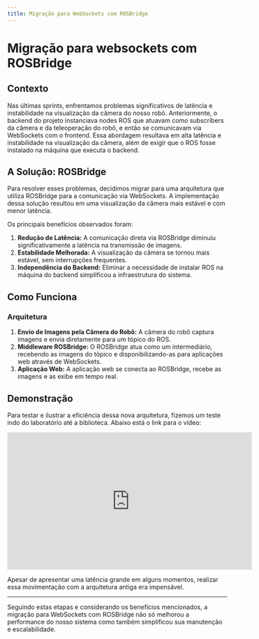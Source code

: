```yaml
---
title: Migração para WebSockets com ROSBridge
---
```


# Migração para websockets com ROSBridge

## Contexto

Nas últimas sprints, enfrentamos problemas significativos de latência e instabilidade na visualização da câmera do nosso robô. Anteriormente, o backend do projeto instanciava nodes ROS que atuavam como subscribers da câmera e da teleoperação do robô, e então se comunicavam via WebSockets com o frontend. Essa abordagem resultava em alta latência e instabilidade na visualização da câmera, além de exigir que o ROS fosse instalado na máquina que executa o backend.

## A Solução: ROSBridge

Para resolver esses problemas, decidimos migrar para uma arquitetura que utiliza ROSBridge para a comunicação via WebSockets. A implementação dessa solução resultou em uma visualização da câmera mais estável e com menor latência.

Os principais benefícios observados foram:

1. **Redução de Latência:** A comunicação direta via ROSBridge diminuiu significativamente a latência na transmissão de imagens.
2. **Estabilidade Melhorada:** A visualização da câmera se tornou mais estável, sem interrupções frequentes.
3. **Independência do Backend:** Eliminar a necessidade de instalar ROS na máquina do backend simplificou a infraestrutura do sistema.

## Como Funciona

### Arquitetura

1. **Envio de Imagens pela Câmera do Robô:** A câmera do robô captura imagens e envia diretamente para um tópico do ROS.
2. **Middleware ROSBridge:** O ROSBridge atua como um intermediário, recebendo as imagens do tópico e disponibilizando-as para aplicações web através de WebSockets.
3. **Aplicação Web:** A aplicação web se conecta ao ROSBridge, recebe as imagens e as exibe em tempo real.

## Demonstração

Para testar e ilustrar a eficiência dessa nova arquitetura, fizemos um teste indo do laboratório até a biblioteca. Abaixo está o link para o vídeo:

<iframe width="560" height="315" src="https://www.youtube.com/embed/KSn_qqKmkII?si=MUpYGWARh5Fxo90e" title="YouTube video player" frameborder="0" allow="accelerometer; autoplay; clipboard-write; encrypted-media; gyroscope; picture-in-picture; web-share" referrerpolicy="strict-origin-when-cross-origin" allowfullscreen></iframe>

Apesar de apresentar uma latência grande em alguns momentos, realizar essa movimentação com a arquitetura antiga era impensável.

---

Seguindo estas etapas e considerando os benefícios mencionados, a migração para WebSockets com ROSBridge não só melhorou a performance do nosso sistema como também simplificou sua manutenção e escalabilidade.
